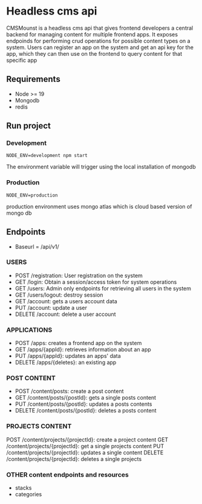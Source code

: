 # Headless cms api

CMSMounst is a headless cms api that gives frontend developers a central backend for managing
content for multiple frontend apps. It exposes endpoinds for performing crud operations for possible content types on a system.
Users can register an app on the system and get an api key for the app, which they can then use on the frontend to query content for that specific app

## Requirements

- Node >= 19
- Mongodb
- redis

## Run project

### Development

```
NODE_ENV=development npm start
```

The environment variable will trigger using the local installation of mongodb

### Production

```
NODE_ENV=production
```

production environment uses mongo atlas which is cloud based version of mongo db

## Endpoints

- Baseurl = /api/v1/

### USERS

- POST /registration: User registration on the system
- GET /login: Obtain a session/access token for system operations
- GET /users: Admin only endpoints for retrieving all users in the system
- GET /users/logout: destroy session
- GET /account: gets a users account data
- PUT /account: update a user
- DELETE /account: delete a user account

### APPLICATIONS

- POST /apps: creates a frontend app on the system
- GET /apps/{appId}: retrieves information about an app
- PUT /apps/{appId}: updates an apps' data
- DELETE /apps/{deletes}: an existing app

### POST CONTENT

- POST /content/posts: create a post content
- GET /content/posts/{postId}: gets a single posts content
- PUT /content/posts/{postId}: updates a posts contents
- DELETE /content/posts/{postId}: deletes a posts content

### PROJECTS CONTENT

POST /content/projects/{projectId}: create a project content
GET /content/projects/{projectId}: get a single projects content
PUT /content/projects/{projectId}: updates a single content
DELETE /content/projects/{projectId}: deletes a single projects

### OTHER content endpoints and resources

- stacks
- categories

